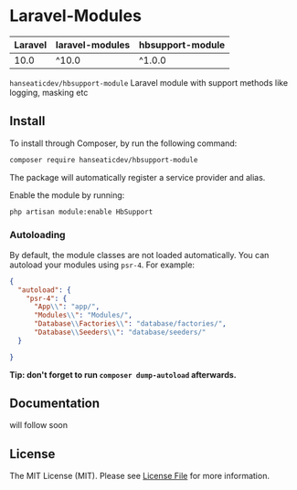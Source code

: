 # Laravel-Modules

| **Laravel** | **laravel-modules** | **hbsupport-module** |
|-------------|---------------------|----------------------|
| 10.0        | ^10.0               | ^1.0.0               |


`hanseaticdev/hbsupport-module` Laravel module with support methods like logging, masking etc

## Install

To install through Composer, by run the following command:

``` bash
composer require hanseaticdev/hbsupport-module
```

The package will automatically register a service provider and alias.

Enable the module by running:

``` bash
php artisan module:enable HbSupport
```

### Autoloading

By default, the module classes are not loaded automatically. You can autoload your modules using `psr-4`. For example:

``` json
{
  "autoload": {
    "psr-4": {
      "App\\": "app/",
      "Modules\\": "Modules/",
      "Database\\Factories\\": "database/factories/",
      "Database\\Seeders\\": "database/seeders/"
  }

}
```

**Tip: don't forget to run `composer dump-autoload` afterwards.**

## Documentation

will follow soon

## License

The MIT License (MIT). Please see [License File](LICENSE.md) for more information.
